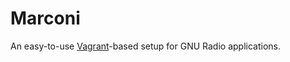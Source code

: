 # Marconi

An easy-to-use [Vagrant](http://docs.vagrantup.com/v2/)-based setup for GNU Radio applications.

